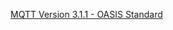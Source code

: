 [MQTT Version 3.1.1 - OASIS Standard](http://docs.oasis-open.org/mqtt/mqtt/v3.1.1/os/mqtt-v3.1.1-os.html)

